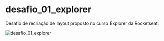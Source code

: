 # desafio_01_explorer
Desafio de recriação de layout proposto no curso Explorer da Rocketseat. 

![desafio_01_explorer](https://github.com/JuliaCrumenauer/desafio_01_explorer/assets/67925313/914c6534-2268-4388-a113-aba93efbeb1e)

